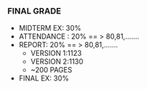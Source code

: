 ### FINAL GRADE
- MIDTERM EX: 30%
- ATTENDANCE : 20%  == > 80,81,.......
- REPORT:  20%  == > 80,81,.......
  - VERSION 1:1123
  - VERSION 2:1130
  - ~200 PAGES 
- FINAL EX: 30% 
